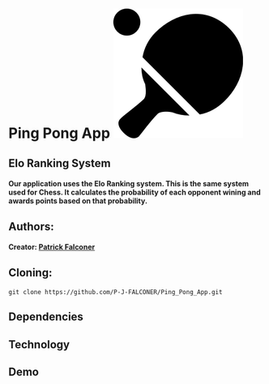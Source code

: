 
# Ping Pong App ![pageres](logo/logo.png)

####  

## Elo Ranking System
#### Our application uses the Elo Ranking system. This is the same system used for Chess. It calculates the probability of each opponent wining and awards points based on that probability. 

## Authors:
#### Creator: [Patrick Falconer](https://github.com/P-J-FALCONER)

## Cloning:

```
git clone https://github.com/P-J-FALCONER/Ping_Pong_App.git
```

## Dependencies


## Technology

## Demo